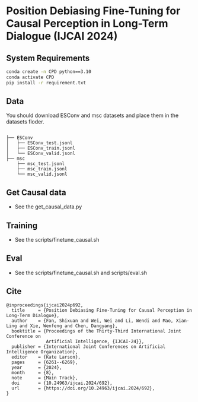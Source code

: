 # Position Debiasing Fine-Tuning for Causal Perception in Long-Term Dialogue (IJCAI 2024)

## System Requirements
```bash
conda create -n CPD python==3.10
conda activate CPD
pip install -r requirement.txt
```

## Data
You should download ESConv and msc datasets and place them in the datasets floder.

```aiignore

├── ESConv
│   ├── ESConv_test.jsonl
│   ├── ESConv_train.jsonl
│   └── ESConv_valid.jsonl
├── msc
    ├── msc_test.jsonl
    ├── msc_train.jsonl
    └── msc_valid.jsonl

```

## Get Causal data

- See the get_causal_data.py

## Training
- See the scripts/finetune_causal.sh

## Eval
- See the scripts/finetune_causal.sh and scripts/eval.sh

## Cite

```
@inproceedings{ijcai2024p692,
  title     = {Position Debiasing Fine-Tuning for Causal Perception in Long-Term Dialogue},
  author    = {Fan, Shixuan and Wei, Wei and Li, Wendi and Mao, Xian-Ling and Xie, Wenfeng and Chen, Dangyang},
  booktitle = {Proceedings of the Thirty-Third International Joint Conference on
               Artificial Intelligence, {IJCAI-24}},
  publisher = {International Joint Conferences on Artificial Intelligence Organization},
  editor    = {Kate Larson},
  pages     = {6261--6269},
  year      = {2024},
  month     = {8},
  note      = {Main Track},
  doi       = {10.24963/ijcai.2024/692},
  url       = {https://doi.org/10.24963/ijcai.2024/692},
}
```
